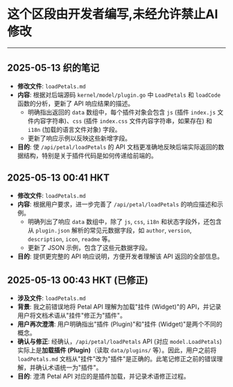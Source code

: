 # 这个区段由开发者编写,未经允许禁止AI修改



---

## 2025-05-13 织的笔记

*   **修改文件**: `loadPetals.md`
*   **内容**: 根据对后端源码 `kernel/model/plugin.go` 中 `LoadPetals` 和 `loadCode` 函数的分析，更新了 API 响应结果的描述。
    *   明确指出返回的 `data` 数组中，每个插件对象会包含 `js` (插件 `index.js` 文件内容字符串)、`css` (插件 `index.css` 文件内容字符串，如果存在) 和 `i18n` (加载的语言文件对象) 字段。
    *   更新了响应示例以反映这些新增字段。
*   **目的**: 使 `/api/petal/loadPetals` 的 API 文档更准确地反映后端实际返回的数据结构，特别是关于插件代码是如何传递给前端的。

## 2025-05-13 00:41 HKT

*   **修改文件**: `loadPetals.md`
*   **内容**: 根据用户要求，进一步完善了 `/api/petal/loadPetals` 的响应描述和示例。
    *   明确列出了响应 `data` 数组中，除了 `js`, `css`, `i18n` 和状态字段外，还包含从 `plugin.json` 解析的常见元数据字段，如 `author`, `version`, `description`, `icon`, `readme` 等。
    *   更新了 JSON 示例，包含了这些元数据字段。
*   **目的**: 提供更完整的 API 响应说明，方便开发者理解该 API 返回的全部信息。

## 2025-05-13 00:43 HKT (已修正)

*   **涉及文件**: `loadPetals.md`
*   **背景**: 我之前错误地将 Petal API 理解为加载"挂件 (Widget)"的 API，并记录用户将文档术语从"挂件"修正为"插件"。
*   **用户再次澄清**: 用户明确指出"插件 (Plugin)"和"挂件 (Widget)"是两个不同的概念。
*   **确认与修正**: 经确认，`/api/petal/loadPetals` API (对应 `model.LoadPetals`) 实际上是**加载插件 (Plugin)**（读取 `data/plugins/` 等）。因此，用户之前将 `loadPetals.md` 文档从"挂件"改为"插件"是正确的。此笔记修正之前的错误理解，并确认术语统一为"插件"。
*   **目的**: 澄清 Petal API 对应的是插件加载，并记录术语修正过程。 